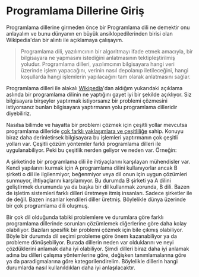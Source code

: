 # Programlama Dillerine Giriş

Programlama dillerine girmeden önce bir Programlama dili ne demektir onu 
anlayalım ve bunu dünyanın en büyük ansiklopedilerinden birisi olan 
Wikipedia'dan bir alıntı ile açıklamaya çalışayım. 

> Programlama dili, yazılımcının bir algoritmayı ifade etmek amacıyla, bir 
> bilgisayara ne yapmasını istediğini anlatmasının tektipleştirilmiş yoludur. 
> Programlama dilleri, yazılımcının bilgisayara hangi veri üzerinde işlem 
> yapacağını, verinin nasıl depolanıp iletileceğini, hangi koşullarda hangi 
> işlemlerin yapılacağını tam olarak anlatmasını sağlar.

Programlama dilleri ile alakalı [Wikipedia](https://tr.wikipedia.org/wiki/Programlama_dili)'dan 
aldığım yukarıdaki açıklama aslında bir programlama dilinin ne yaptığını gayet 
iyi bir şekilde açıklıyor. Siz bilgisayara birşeyler yaptırmak istiyorsanız bir 
problemi çözmesini istiyorsanız bunları bilgisayara yaptırmanın yolu programlama 
dilleridir diyebiliriz.

Nasılsa bilimde ve hayatta bir problemi çözmek için çeşitli yollar mevcutsa 
programlama dilleride [çok farklı yaklaşımlara ve çeşitliliğe](https://en.wikipedia.org/wiki/List_of_programming_languages_by_type) 
sahip. Konuyu biraz daha derinletirsek bilgisayara bu işlemleri yaptırmanın çok 
çeşitli yolları var. Çeşitli çözüm yöntemler farklı programlama dilleri ile 
uygulanabiliyor. Peki bu çeşitlik nerden geliyor ve neden var. Örneğin:

A şirketinde bir programlama dili ile ihtiyaçlarını karşılayan mühendisler var. 
Kendi yapılarını kurmak için A programlama dilini kullanıyorlar ancak B şirketi 
o dil ile ilgilenmiyor, beğenmiyor veya dil onun için uygun çözümleri sunmuyor,
ihtiyaçlarını karşılamıyor. Bu durumda B şirketi ya A dilini geliştirmek 
durumunda ya da başka bir dil kullanmak zorunda, B dili. Bazen de işletim 
sistemleri farklı dilleri üretmeye itmiş insanları. Sadece şirketler ile de 
değil. Bazen insanlar kendileri diller üretmiş. Böylelikle dünya üzerinde bir 
çok programlama dili oluşmuş.

Bir çok dil olduğunda tabiki problemlere ve durumlara göre farklı programlama 
dillerinde sorunları çözümlemek diğerlerine göre daha kolay olabiliyor. Bazıları 
spesifik bir problemi çözmek için bile çıkmış olabiliyor. Böyle bir durumda dil 
seçimi probleme göre önem kazanabiliyor ya da probleme dönüşebiliyor. Burada 
dillerin neden var olduklarını ve neyi çözdüklerini anlamak daha iyi olabiliyor.
Şimdi dilleri biraz daha iyi anlamak adına bu dilleri çalışma yöntemlerine göre,
değişken tanımlamalarına göre ya da paradigmalarına göre kategorilendirelim. 
Böylelikle dillerin hangi durumlarda nasıl kullanıldıkları daha iyi 
anlaşılacaktır.